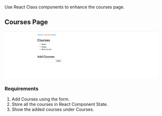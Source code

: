 Use React Class components to enhance the courses page.

## Courses Page
![Courses Page](images/2-courses.png)

### Requirements
1. Add Courses using the form.
2. Store all the courses in React Component State.
3. Show the added courses under Courses.